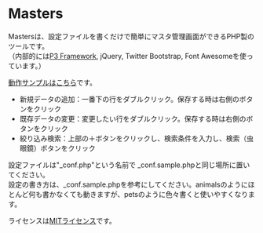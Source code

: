 Masters
=======

Mastersは、設定ファイルを書くだけで簡単にマスタ管理画面ができるPHP製のツールです。  
（内部的には[P3 Framework](http://code.google.com/p/p3-framework/), jQuery, Twitter Bootstrap, Font Awesomeを使っています。）

[動作サンプルはこちら](http://0-oo.net/masters/)です。
* 新規データの追加：一番下の行をダブルクリック。保存する時は右側のボタンをクリック
* 既存データの変更：変更したい行をダブルクリック。保存する時は右側のボタンをクリック
* 絞り込み検索：上部の＋ボタンをクリックし、検索条件を入力し、検索（虫眼鏡）ボタンをクリック

設定ファイルは"_conf.php"という名前で _conf.sample.phpと同じ場所に置いてください。  
設定の書き方は、_conf.sample.phpを参考にしてください。animalsのようにほとんど何も書かなくても動きますが、petsのように色々書くと使いやすくなります。

ライセンスは[MITライセンス](http://0-oo.net/pryn/MIT_license.txt)です。
